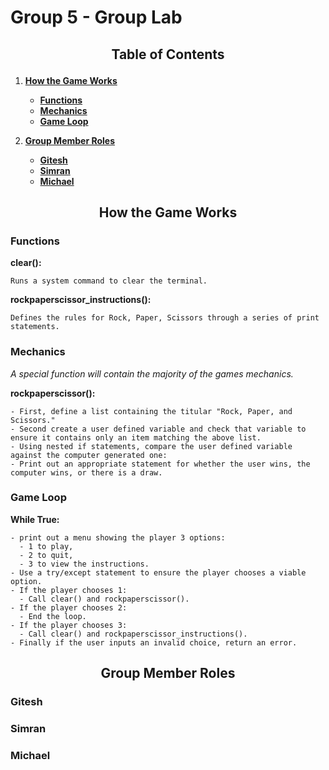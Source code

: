 # Group 5 - Group Lab

## <p style="text-align: center;">Table of Contents</p>
1. [**How the Game Works**](#game)
   
   * [**Functions**](#func)
   * [**Mechanics**](#mech)
   * [**Game Loop**](#loop)

2. [**Group Member Roles**](group)
    
    * [**Gitesh**](#G)
    * [**Simran**](#S)
    * [**Michael**](#M)

## <p style="text-align: center;"> How the Game Works </p> <a name="game"> </a>

### Functions <a name="func"> </a>
**clear():**

    Runs a system command to clear the terminal.

**rockpaperscissor_instructions():**

    Defines the rules for Rock, Paper, Scissors through a series of print statements.

### Mechanics <a name="mech"> </a>
*A special function will contain the majority of the games mechanics.*

**rockpaperscissor():**

    - First, define a list containing the titular "Rock, Paper, and Scissors."
    - Second create a user defined variable and check that variable to ensure it contains only an item matching the above list.
    - Using nested if statements, compare the user defined variable against the computer generated one:
    - Print out an appropriate statement for whether the user wins, the computer wins, or there is a draw.

### Game Loop <a name="loop"> </a>

**While True:**

    - print out a menu showing the player 3 options:
      - 1 to play,
      - 2 to quit,
      - 3 to view the instructions.
    - Use a try/except statement to ensure the player chooses a viable option.
    - If the player chooses 1:
      - Call clear() and rockpaperscissor().
    - If the player chooses 2:
      - End the loop.
    - If the player chooses 3:
      - Call clear() and rockpaperscissor_instructions().
    - Finally if the user inputs an invalid choice, return an error.

## <p style="text-align: center;"> Group Member Roles </p> <a name="group"> </a>

### Gitesh <a name="G"> </a>

### Simran <a name="S"> </a>

### Michael <a name="M"> </a>